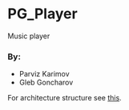 # PG_Player
Music player
### By:
- Parviz Karimov
- Gleb Goncharov

For architecture structure see [this](https://drive.google.com/file/d/1y0TWBPpd372sN__8dCLOzKo6FzrLTHzL/view?usp=sharing).
